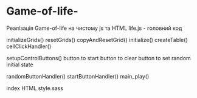 # Game-of-life-
Реалізація Game-of-life на чистому js та HTML
life.js - головний код
  
  initializeGrids()
  resetGrids()
  copyAndResetGrid()
  initialize()
  createTable()
  cellClickHandler()
  
  setupControlButtons() 
    button to start
    button to clear
    button to set random initial state
    
  randomButtonHandler()
  startButtonHandler()
  main_play()
  
  
index HTML
style.sass
